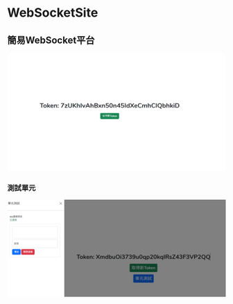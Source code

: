 # WebSocketSite
## 簡易WebSocket平台

![demo01](/GitImage/IndexDemo01.png)

### 測試單元
![demo2](GitImage/testObject.png)